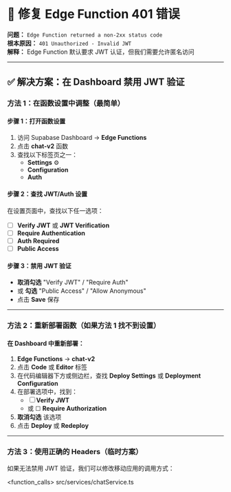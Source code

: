 # 🔧 修复 Edge Function 401 错误

**问题：** `Edge Function returned a non-2xx status code`  
**根本原因：** `401 Unauthorized - Invalid JWT`  
**解释：** Edge Function 默认要求 JWT 认证，但我们需要允许匿名访问

---

## ✅ 解决方案：在 Dashboard 禁用 JWT 验证

### 方法 1：在函数设置中调整（最简单）

#### 步骤 1：打开函数设置
1. 访问 Supabase Dashboard → **Edge Functions**
2. 点击 **chat-v2** 函数
3. 查找以下标签页之一：
   - **Settings** ⚙️
   - **Configuration**
   - **Auth**

#### 步骤 2：查找 JWT/Auth 设置
在设置页面中，查找以下任一选项：
- ☐ **Verify JWT** 或 **JWT Verification**
- ☐ **Require Authentication**
- ☐ **Auth Required**
- ☐ **Public Access**

#### 步骤 3：禁用 JWT 验证
- **取消勾选** "Verify JWT" / "Require Auth"
- 或 **勾选** "Public Access" / "Allow Anonymous"
- 点击 **Save** 保存

---

### 方法 2：重新部署函数（如果方法 1 找不到设置）

#### 在 Dashboard 中重新部署：

1. **Edge Functions** → **chat-v2**
2. 点击 **Code** 或 **Editor** 标签
3. 在代码编辑器下方或侧边栏，查找 **Deploy Settings** 或 **Deployment Configuration**
4. 在部署选项中，找到：
   - ☐ **Verify JWT**
   - 或 ☐ **Require Authorization**
5. **取消勾选** 该选项
6. 点击 **Deploy** 或 **Redeploy**

---

### 方法 3：使用正确的 Headers（临时方案）

如果无法禁用 JWT 验证，我们可以修改移动应用的调用方式：

<function_calls>
<invoke name="read_file">
<parameter name="target_file">src/services/chatService.ts
